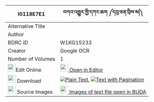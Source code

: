 |I0118E7E1|བཀའ་འགྱུར་གྱི་དཀར་ཆག ༼དབུ་ཅན་བྲིས་མ།༽ 
| --- | --- 
|Alternative Title |
|Author | 
|BDRC ID | W1KG15233
|Creator | Google OCR
|Number of Volumes| 1
|<img width="25" src="https://img.icons8.com/color/25/000000/edit-property.png">Edit Online| [<img width="25" src="https://avatars.githubusercontent.com/u/45091458?s=200&v=4"> Open in Editor](http://editor.openpecha.org/I0118E7E1)
|<img width="25" src="https://img.icons8.com/fluent/48/000000/download-2.png"/>  Download | [![](https://img.icons8.com/color/20/000000/txt.png)Plain Text](https://github.com/Openpecha/I0118E7E1/releases/download/v1/kagyur_gyi_karchak_uchen_drima_plain_I0118E7E1.zip), [![](https://img.icons8.com/color/20/000000/txt.png)Text with Pagination](https://github.com/Openpecha/I0118E7E1/releases/download/v1/kagyur_gyi_karchak_uchen_drima_pages_I0118E7E1.zip)
|<img width="25" src="https://img.icons8.com/plasticine/100/000000/pictures-folder.png"/>  Source Images | [<img width="25" src="https://library.bdrc.io/icons/BUDA-small.svg"> Images of text file open in BUDA](https://library.bdrc.io/show/bdr:W1KG15233)